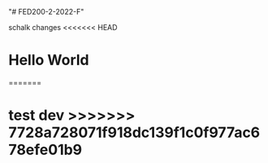 "# FED200-2-2022-F" 

schalk changes
<<<<<<< HEAD
<h1> 
Hello World
</h1> 
=======
<h1> test dev
>>>>>>> 7728a728071f918dc139f1c0f977ac678efe01b9
